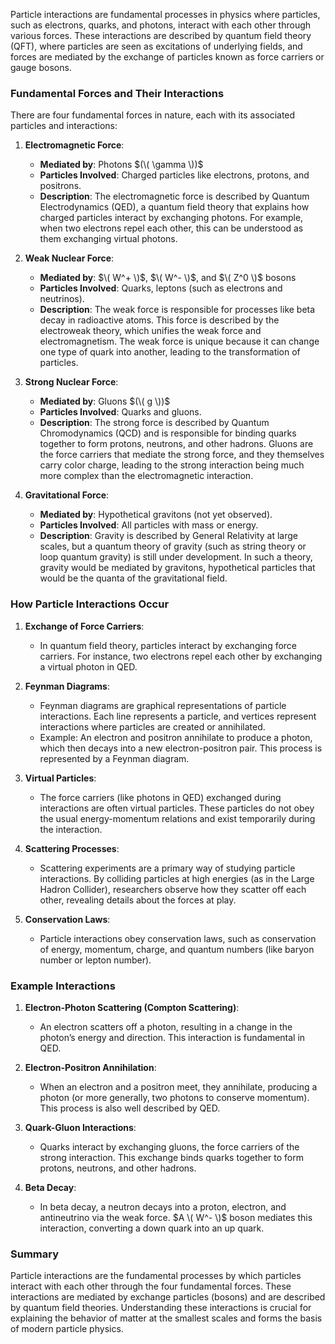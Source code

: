 Particle interactions are fundamental processes in physics where particles, such as electrons, quarks, and photons, interact with each other through various forces. These interactions are described by quantum field theory (QFT), where particles are seen as excitations of underlying fields, and forces are mediated by the exchange of particles known as force carriers or gauge bosons.

### Fundamental Forces and Their Interactions

There are four fundamental forces in nature, each with its associated particles and interactions:

1. **Electromagnetic Force**:
   - **Mediated by**: Photons $(\( \gamma \))$
   - **Particles Involved**: Charged particles like electrons, protons, and positrons.
   - **Description**: The electromagnetic force is described by Quantum Electrodynamics (QED), a quantum field theory that explains how charged particles interact by exchanging photons. For example, when two electrons repel each other, this can be understood as them exchanging virtual photons.

2. **Weak Nuclear Force**:
   - **Mediated by**: $\( W^+ \)$, $\( W^- \)$, and $\( Z^0 \)$ bosons
   - **Particles Involved**: Quarks, leptons (such as electrons and neutrinos).
   - **Description**: The weak force is responsible for processes like beta decay in radioactive atoms. This force is described by the electroweak theory, which unifies the weak force and electromagnetism. The weak force is unique because it can change one type of quark into another, leading to the transformation of particles.

3. **Strong Nuclear Force**:
   - **Mediated by**: Gluons $(\( g \))$
   - **Particles Involved**: Quarks and gluons.
   - **Description**: The strong force is described by Quantum Chromodynamics (QCD) and is responsible for binding quarks together to form protons, neutrons, and other hadrons. Gluons are the force carriers that mediate the strong force, and they themselves carry color charge, leading to the strong interaction being much more complex than the electromagnetic interaction.

4. **Gravitational Force**:
   - **Mediated by**: Hypothetical gravitons (not yet observed).
   - **Particles Involved**: All particles with mass or energy.
   - **Description**: Gravity is described by General Relativity at large scales, but a quantum theory of gravity (such as string theory or loop quantum gravity) is still under development. In such a theory, gravity would be mediated by gravitons, hypothetical particles that would be the quanta of the gravitational field.

### How Particle Interactions Occur

1. **Exchange of Force Carriers**:
   - In quantum field theory, particles interact by exchanging force carriers. For instance, two electrons repel each other by exchanging a virtual photon in QED.

2. **Feynman Diagrams**:
   - Feynman diagrams are graphical representations of particle interactions. Each line represents a particle, and vertices represent interactions where particles are created or annihilated.
   - Example: An electron and positron annihilate to produce a photon, which then decays into a new electron-positron pair. This process is represented by a Feynman diagram.

3. **Virtual Particles**:
   - The force carriers (like photons in QED) exchanged during interactions are often virtual particles. These particles do not obey the usual energy-momentum relations and exist temporarily during the interaction.

4. **Scattering Processes**:
   - Scattering experiments are a primary way of studying particle interactions. By colliding particles at high energies (as in the Large Hadron Collider), researchers observe how they scatter off each other, revealing details about the forces at play.

5. **Conservation Laws**:
   - Particle interactions obey conservation laws, such as conservation of energy, momentum, charge, and quantum numbers (like baryon number or lepton number).

### Example Interactions

1. **Electron-Photon Scattering (Compton Scattering)**:
   - An electron scatters off a photon, resulting in a change in the photon’s energy and direction. This interaction is fundamental in QED.

2. **Electron-Positron Annihilation**:
   - When an electron and a positron meet, they annihilate, producing a photon (or more generally, two photons to conserve momentum). This process is also well described by QED.

3. **Quark-Gluon Interactions**:
   - Quarks interact by exchanging gluons, the force carriers of the strong interaction. This exchange binds quarks together to form protons, neutrons, and other hadrons.

4. **Beta Decay**:
   - In beta decay, a neutron decays into a proton, electron, and antineutrino via the weak force. $A \( W^- \)$ boson mediates this interaction, converting a down quark into an up quark.

### Summary

Particle interactions are the fundamental processes by which particles interact with each other through the four fundamental forces. These interactions are mediated by exchange particles (bosons) and are described by quantum field theories. Understanding these interactions is crucial for explaining the behavior of matter at the smallest scales and forms the basis of modern particle physics.
